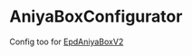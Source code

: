 # AniyaBoxConfigurator

Config too for [EpdAniyaBoxV2](https://github.com/freedom10086/EpdAniyaBoxV2)